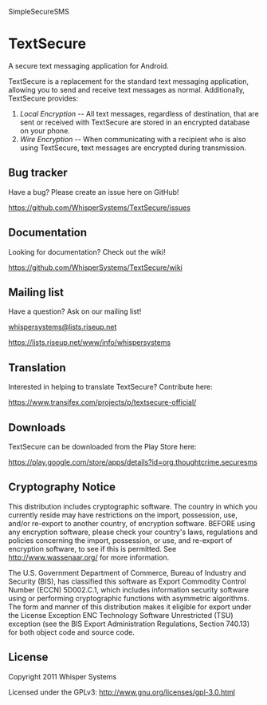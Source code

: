 SimpleSecureSMS

TextSecure
=================

A secure text messaging application for Android.

TextSecure is a replacement for the standard text messaging application, allowing you to send and receive text messages as normal.  Additionally, TextSecure provides:

1. *Local Encryption* -- All text messages, regardless of destination, that are sent or received with TextSecure are stored in an encrypted database on your phone.
2. *Wire Encryption* -- When communicating with a recipient who is also using TextSecure, text messages are encrypted during transmission.

Bug tracker
-----------

Have a bug? Please create an issue here on GitHub!

https://github.com/WhisperSystems/TextSecure/issues


Documentation
-------------

Looking for documentation? Check out the wiki!

https://github.com/WhisperSystems/TextSecure/wiki

Mailing list
------------

Have a question? Ask on our mailing list!

whispersystems@lists.riseup.net

https://lists.riseup.net/www/info/whispersystems

Translation
------------

Interested in helping to translate TextSecure? Contribute here:

https://www.transifex.com/projects/p/textsecure-official/

Downloads
------------

TextSecure can be downloaded from the Play Store here:

https://play.google.com/store/apps/details?id=org.thoughtcrime.securesms

Cryptography Notice
------------

This distribution includes cryptographic software. The country in which you currently reside may have restrictions on the import, possession, use, and/or re-export to another country, of encryption software. 
BEFORE using any encryption software, please check your country's laws, regulations and policies concerning the import, possession, or use, and re-export of encryption software, to see if this is permitted. 
See <http://www.wassenaar.org/> for more information.

The U.S. Government Department of Commerce, Bureau of Industry and Security (BIS), has classified this software as Export Commodity Control Number (ECCN) 5D002.C.1, which includes information security software using or performing cryptographic functions with asymmetric algorithms. 
The form and manner of this distribution makes it eligible for export under the License Exception ENC Technology Software Unrestricted (TSU) exception (see the BIS Export Administration Regulations, Section 740.13) for both object code and source code.

License
---------------------

Copyright 2011 Whisper Systems

Licensed under the GPLv3: http://www.gnu.org/licenses/gpl-3.0.html
